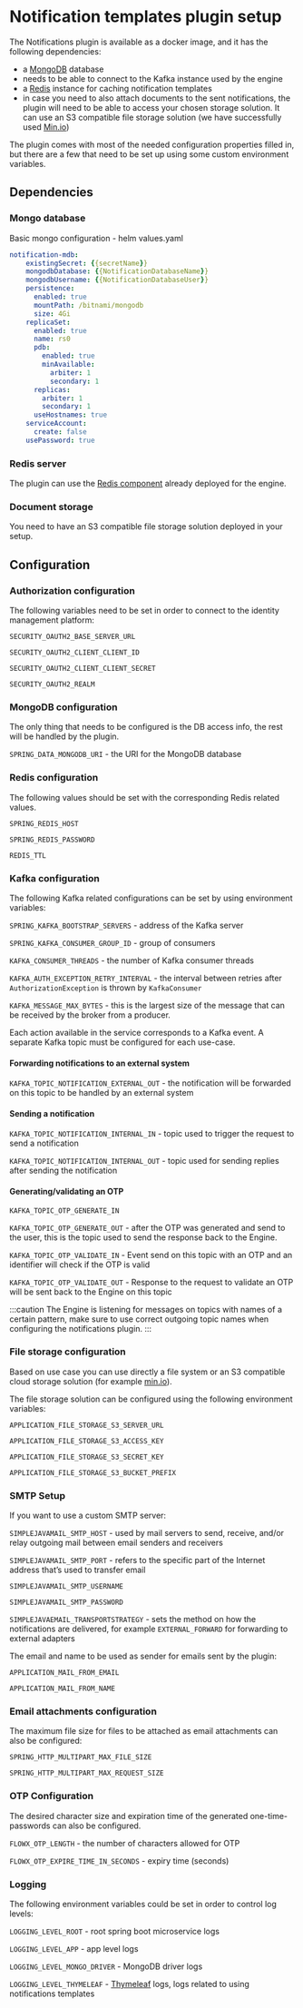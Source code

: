 # Notification templates plugin setup

The Notifications plugin is available as a docker image, and it has the following dependencies:

* a [MongoDB](https://www.mongodb.com/2) database
* needs to be able to connect to the Kafka instance used by the engine
* a [Redis](https://redis.io/) instance for caching notification templates
* in case you need to also attach documents to the sent notifications, the plugin will need to be able to access your chosen storage solution. It can use an S3 compatible file storage solution (we have successfully used [Min.io](https://min.io/))

The plugin comes with most of the needed configuration properties filled in, but there are a few that need to be set up using some custom environment variables.

## Dependencies 

### Mongo database

Basic mongo configuration - helm values.yaml

```yaml
notification-mdb:
    existingSecret: {{secretName}}
    mongodbDatabase: {{NotificationDatabaseName}}
    mongodbUsername: {{NotificationDatabaseUser}}
    persistence:
      enabled: true
      mountPath: /bitnami/mongodb
      size: 4Gi
    replicaSet:
      enabled: true
      name: rs0
      pdb:
        enabled: true
        minAvailable:
          arbiter: 1
          secondary: 1
      replicas:
        arbiter: 1
        secondary: 1
      useHostnames: true
    serviceAccount:
      create: false
    usePassword: true
```

### Redis server

The plugin can use the [Redis component](https://app.gitbook.com/@flowx-ai/s/flowx-docs/flowx-engine/setup-guide#2-redis-server) already deployed for the engine.

### Document storage <a href="#4ea81105-00b4-4bf4-95f9-a55d87ea7b61" id="4ea81105-00b4-4bf4-95f9-a55d87ea7b61"></a>

You need to have an S3 compatible file storage solution deployed in your setup.

## Configuration <a href="#bad24571-ff23-4ec3-83d9-8a2ace74a6b4" id="bad24571-ff23-4ec3-83d9-8a2ace74a6b4"></a>

### Authorization configuration

The following variables need to be set in order to connect to the identity management platform:

`SECURITY_OAUTH2_BASE_SERVER_URL`

`SECURITY_OAUTH2_CLIENT_CLIENT_ID`

`SECURITY_OAUTH2_CLIENT_CLIENT_SECRET`

`SECURITY_OAUTH2_REALM`

### MongoDB configuration

The only thing that needs to be configured is the DB access info, the rest will be handled by the plugin.

`SPRING_DATA_MONGODB_URI` - the URI for the MongoDB database

### Redis configuration

The following values should be set with the corresponding Redis related values.

`SPRING_REDIS_HOST`

`SPRING_REDIS_PASSWORD`

`REDIS_TTL`

### Kafka configuration 

The following Kafka related configurations can be set by using environment variables:

`SPRING_KAFKA_BOOTSTRAP_SERVERS` - address of the Kafka server

`SPRING_KAFKA_CONSUMER_GROUP_ID` - group of consumers

`KAFKA_CONSUMER_THREADS` - the number of Kafka consumer threads

`KAFKA_AUTH_EXCEPTION_RETRY_INTERVAL` - the interval between retries after `AuthorizationException` is thrown by `KafkaConsumer`

`KAFKA_MESSAGE_MAX_BYTES` - this is the largest size of the message that can be received by the broker from a producer.

Each action available in the service corresponds to a Kafka event. A separate Kafka topic must be configured for each use-case.

#### **Forwarding notifications to an external system**

`KAFKA_TOPIC_NOTIFICATION_EXTERNAL_OUT` - the notification will be forwarded on this topic to be handled by an external system

#### **Sending a notification**

`KAFKA_TOPIC_NOTIFICATION_INTERNAL_IN` - topic used to trigger the request to send a notification

`KAFKA_TOPIC_NOTIFICATION_INTERNAL_OUT` - topic used for sending replies after sending the notification

#### **Generating/validating an OTP**

`KAFKA_TOPIC_OTP_GENERATE_IN`

`KAFKA_TOPIC_OTP_GENERATE_OUT` - after the OTP was generated and send to the user, this is the topic used to send the response back to the Engine.

`KAFKA_TOPIC_OTP_VALIDATE_IN` - Event send on this topic with an OTP and an identifier will check if the OTP is valid

`KAFKA_TOPIC_OTP_VALIDATE_OUT` - Response to the request to validate an OTP will be sent back to the Engine on this topic

:::caution
The Engine is listening for messages on topics with names of a certain pattern, make sure to use correct outgoing topic names when configuring the notifications plugin.
:::

### File storage configuration

Based on use case you can use directly a file system or an S3 compatible cloud storage solution (for example [min.io](http://min.io/)).

The file storage solution can be configured using the following environment variables:

`APPLICATION_FILE_STORAGE_S3_SERVER_URL`

`APPLICATION_FILE_STORAGE_S3_ACCESS_KEY`

`APPLICATION_FILE_STORAGE_S3_SECRET_KEY`

`APPLICATION_FILE_STORAGE_S3_BUCKET_PREFIX`

### SMTP Setup

If you want to use a custom SMTP server:

`SIMPLEJAVAMAIL_SMTP_HOST` - used by mail servers to send, receive, and/or relay outgoing mail between email senders and receivers

`SIMPLEJAVAMAIL_SMTP_PORT` - refers to the specific part of the Internet address that’s used to transfer email

`SIMPLEJAVAMAIL_SMTP_USERNAME`

`SIMPLEJAVAMAIL_SMTP_PASSWORD`

`SIMPLEJAVAEMAIL_TRANSPORTSTRATEGY` - sets the method on how the notifications are delivered, for example `EXTERNAL_FORWARD` for forwarding to external adapters

The email and name to be used as sender for emails sent by the plugin:

`APPLICATION_MAIL_FROM_EMAIL`

`APPLICATION_MAIL_FROM_NAME`

### Email attachments configuration

The maximum file size for files to be attached as email attachments can also be configured:

`SPRING_HTTP_MULTIPART_MAX_FILE_SIZE`

`SPRING_HTTP_MULTIPART_MAX_REQUEST_SIZE`

<!--
### Firebase push notifications configuration

We use [Firebase Cloud Messaging](https://firebase.google.com/docs/cloud-messaging) for sending push notifications to mobile devices. If you want to use the feature of sending push notifications, it needs to be enabled by setting the A`PPLICATION_FIREBASE_PUSH_NOTIFICATIONS_ENABLED` environment variable to true.

Also, some setup is needed in your [Firebase Console](https://console.firebase.google.com) account:

* create a new project
* register each mobile app and download their respective config files and include them in the apps
* you will need to configure [a new service account ](https://firebase.google.com/docs/admin/setup#set-up-project-and-service-account)in your firebase account and download the service account JSON file and add the path to it in the plugin configuration:

`APPLICATION_FIREBASE_CONFIG_FILE`

-->

### OTP Configuration

The desired character size and expiration time of the generated one-time-passwords can also be configured.

`FLOWX_OTP_LENGTH` - the number of characters allowed for OTP

`FLOWX_OTP_EXPIRE_TIME_IN_SECONDS` - expiry time (seconds)

### Logging

The following environment variables could be set in order to control log levels:

`LOGGING_LEVEL_ROOT` - root spring boot microservice logs

`LOGGING_LEVEL_APP` - app level logs

`LOGGING_LEVEL_MONGO_DRIVER` - MongoDB driver logs

`LOGGING_LEVEL_THYMELEAF` - [Thymeleaf](https://www.thymeleaf.org/) logs, logs related to using notifications templates

<!--
`LOGGING_LEVEL_FCM_CLIENT` - Google API client logs, related to sending push notifications using Firebase
-->